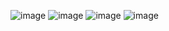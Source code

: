 ![image](https://github.com/user-attachments/assets/b020ba54-23f9-4c0f-8d36-dd1e6b597c18)
![image](https://github.com/user-attachments/assets/bb92493e-40ba-46a4-b324-05436b059f8f)
![image](https://github.com/user-attachments/assets/0f5ccd82-5989-47f3-a659-c14b076bef5d)
![image](https://github.com/user-attachments/assets/0c60ec9b-7238-4dc6-92d6-0ecaa588ded4)
